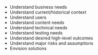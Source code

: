 - Understand business needs
- Understand current/historical context
- Understand users
- Understand content needs
- Understand technical needs
- Understand testing needs
- Understand desired high-level outcomes
- Understand major risks and assumptions
- Envision solutions
